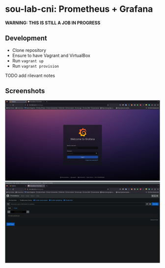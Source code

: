 # sou-lab-cni: Prometheus + Grafana 

**WARNING: THIS IS STILL A JOB IN PROGRESS**

## Development

- Clone repository
- Ensure to have Vagrant and VirtualBox
- Run `vagrant up`
- Run `vagrant provision`

TODO add rilevant notes

## Screenshots
![grafana](Screenshots/grafana.png)
![prometheus](Screenshots/prometheus.png)

